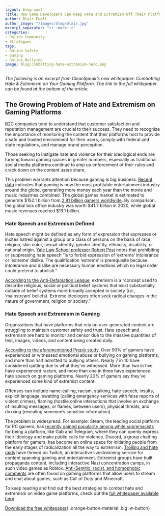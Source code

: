 ```yaml
---
layout: blog-post
Title: How Game Developers Can Keep Hate and Extremism Off Their Platforms
author: Blair Ewalt
author_image: "/images/blog/blair.jpg"
excerpt_separator: "<!--more-->"
categories:
- Online Community
- Strategies
tags:
- Online Safety
- Gaming
- Online Bullying
image: blog/combatting-hate-extremism-hero.png
---
```


_The following is an excerpt from CleanSpeak’s new whitepaper: Combatting Hate & Extremism on Your Gaming Platform. The link to the full whitepaper can be found at the bottom of the article._

<!--more-->

## The Growing Problem of Hate and Extremism on Gaming Platforms
B2C companies tend to understand that customer satisfaction and reputation management are crucial to their success. They need to recognize the importance of monitoring the content that their platforms host to provide a safe and trusted environment for their users, comply with federal and state regulations, and manage brand perception.

Those seeking to instigate hate and violence for their ideological ends are turning toward gaming spaces in greater numbers, especially as traditional social media platforms continue to amp up enforcement of their rules and crack down on the content users share.

This problem warrants attention because gaming is big business. [Recent data](https://www.theesa.com/resource/2021-essential-facts-about-the-video-game-industry/) indicates that gaming is now the most profitable entertainment industry around the globe, generating more money each year than the movie and music industries combined. The global games market is estimated to generate $152.1 billion from [2.81 billion gamers worldwide](https://www.isdglobal.org/digital_dispatches/gaming-and-extremism-extremists-evade-mainstream-restrictions-in-corners-of-gaming-world/). By comparison, the global box office industry was worth $41.7 billion in 2020, while global music revenues reached $19.1 billion.
### Hate Speech and Extremism Defined
Hate speech might be defined as any form of expression that expresses or incites hatred against a group or a class of persons on the basis of race, religion, skin color, sexual identity, gender identity, ethnicity, disability, or national origin. [Yale Law School professor Robert Post](https://oxford.universitypressscholarship.com/view/10.1093/acprof:oso/9780199548781.001.0001/acprof-9780199548781-chapter-8#:~:text=Robert%20Post&text='%20To%20prohibit%20hate%20speech%2C%20then,order%20could%20pretend%20to%20abolish.) notes that prohibiting or suppressing hate speech “is to forbid expression of ‘extreme’ intolerance or ‘extreme’ dislike. The qualification ‘extreme’ is prerequisite because intolerance and dislike are necessary human emotions which no legal order could pretend to abolish.” 

[According to the Anti-Defamation League](https://www.adl.org/resources/glossary-terms/extremism), extremism is a “concept used to describe religious, social or political belief systems that exist substantially outside of belief systems more broadly accepted in society (i.e., ‘mainstream’ beliefs). Extreme ideologies often seek radical changes in the nature of government, religion or society.”
### Hate Speech and Extremism in Gaming
Organizations that have platforms that rely on user-generated content are struggling to maintain customer safety and trust. Hate speech and extremism are hard to monitor and censor due to the massive quantities of text, images, videos, and content being created daily. 

[According to the aforementioned Preply study](https://preply.com/en/blog/hate-speech-and-bullying-in-video-games/),
Over 90% of gamers have experienced or witnessed emotional abuse or bullying on gaming platforms, and more than half admitted to bullying others.
Nearly 7 in 10 have considered quitting due to what they’ve witnessed.
More than two in five have experienced racism, and more than one in three have experienced hate speech on gaming platforms.
Nearly 20% of gamers say they’ve experienced some kind of extremist content.

Offenses can include name-calling, racism, stalking, hate speech, insults, explicit language, swatting (calling emergency services with false reports of violent crimes), flaming (hostile online interactions that involve an exchange of insulting messages, or flames, between users), physical threats, and doxxing (revealing someone’s sensitive information).

The problem is widespread. For example:
Steam, the leading social platform for PC gamers, has [recently gained popularity among white supremacists](https://www.adl.org/steamextremism) for being a platform, like Gab and Telegram, where they can openly express their ideology and make public calls for violence.
Discord, a group chatting platform for gamers, has become an online space for initiating people from the early stages of radicalization all the way to extremism.
[Trolling and hate raids](https://www.washingtonpost.com/video-games/2021/08/25/twitch-hate-raids-streamers-discord-cybersecurity/) have thrived on Twitch, an interactive livestreaming service for content spanning gaming and entertainment.
Extremist groups have built propaganda content, including interactive Nazi concentration camps, in such video games as Roblox.
[Anti-Semitic, racist, and homophobic comments](https://www.bbc.com/news/technology-58600181) are often found on gaming platforms that allow users to stream and chat about games, such as Call of Duty and Minecraft.

To keep reading and find out the best strategies to combat hate and extremism on video game platforms, check out the [full whitepaper available here](https://try.cleanspeak.com/extremism-whitepaper/).

[Download the free whitepaper](https://try.cleanspeak.com/extremism-whitepaper/){:.orange-button-material .big .w-button}

